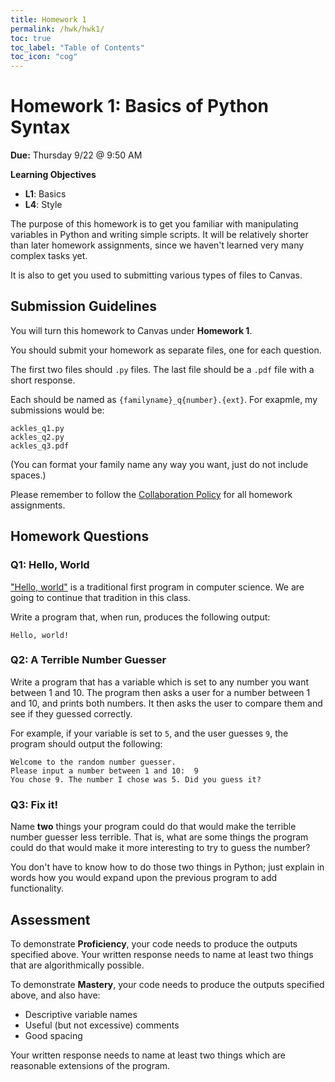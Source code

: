 ```yaml
---
title: Homework 1
permalink: /hwk/hwk1/
toc: true
toc_label: "Table of Contents"
toc_icon: "cog"
---
```

# Homework 1: Basics of Python Syntax

**Due:** Thursday 9/22 @ 9:50 AM

**Learning Objectives**

- **L1**: Basics
- **L4**: Style

The purpose of this homework is to get you familiar with manipulating variables in Python and writing simple scripts. It will be relatively shorter than later homework assignments, since we haven't learned very many complex tasks yet. 

It is also to get you used to submitting various types of files to Canvas. 

## Submission Guidelines

You will turn this homework to Canvas under **Homework 1**. 

You should submit your homework as separate files, one for each question. 

The first two files should `.py` files. The last file should be a `.pdf` file with a short response. 

Each should be named as `{familyname}_q{number}.{ext}`. For exapmle, my submissions would be:

`ackles_q1.py`  
`ackles_q2.py`  
`ackles_q3.pdf`  

(You can format your family name any way you want, just do not include spaces.)

Please remember to follow the [Collaboration Policy](https://alackles.github.io/CMSC-140-FS-22/syllabus/#collaboration-and-plagiarism) for all homework assignments.

## Homework Questions

### Q1: Hello, World

["Hello, world"](https://en.wikipedia.org/wiki/%22Hello,_World!%22_program) is a traditional first program in computer science. We are going to continue that tradition in this class.

Write a program that, when run, produces the following output:

```
Hello, world!
```

### Q2: A Terrible Number Guesser

Write a program that has a variable which is set to any number you want between 1 and 10. The program then asks a user for a number between 1 and 10, and prints both numbers. It then asks the user to compare them and see if they guessed correctly. 

For example, if your variable is set to `5`, and the user guesses `9`, the program should output the following:

```
Welcome to the random number guesser. 
Please input a number between 1 and 10:  9
You chose 9. The number I chose was 5. Did you guess it?
```

### Q3: Fix it!

Name **two** things your program could do that would make the terrible number guesser less terrible. That is, what are some things the program could do that would make it more interesting to try to guess the number? 

You don't have to know how to do those two things in Python; just explain in words how you would expand upon the previous program to add functionality. 

## Assessment

To demonstrate **Proficiency**, your code needs to produce the outputs specified above. Your written response needs to name at least two things that are algorithmically possible.

To demonstrate **Mastery**, your code needs to produce the outputs specified above, and also have: 

- Descriptive variable names
- Useful (but not excessive) comments
- Good spacing

Your written response needs to name at least two things which are reasonable extensions of the program.